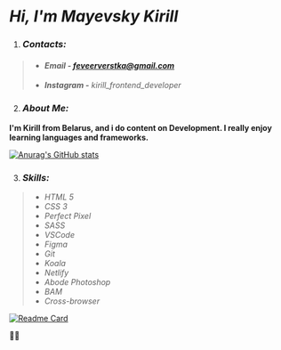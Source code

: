 #  *Hi,  I'm  Mayevsky Kirill*

1. ###  *Contacts:*

> - ####  *Email - feveerverstka@gmail.com*
>
> - ***Instagram -*** *kirill_frontend_developer*

2. ###  *About Me:*

**I'm Kirill from Belarus, and i do content on Development. I really enjoy learning languages and frameworks.**

[![Anurag's GitHub stats](https://github-readme-stats.vercel.app/api?username=kirill-verst)](https://github.com/anuraghazra/github-readme-stats)

3. ###  *Skills:*

>  - *HTML 5*
>  - *CSS 3*
>  - *Perfect Pixel*
>  - *SASS*
>  - *VSCode*
>  - *Figma*
>  - *Git*
>  - *Koala*
>  - *Netlify*
>  - *Abode Photoshop*
>  - *BAM*
>  - *Cross-browser*

[![Readme Card](https://github-readme-stats.vercel.app/api/pin/?username=kirill-verst&repo=github-readme-stats)](https://github.com/anuraghazra/github-readme-stats)


🔨💖
